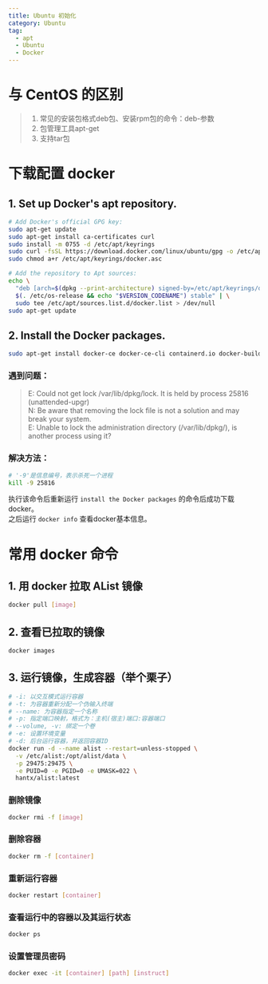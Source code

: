 ```yaml
---
title: Ubuntu 初始化
category: Ubuntu
tag:
  - apt
  - Ubuntu
  - Docker
---
```


# 与 CentOS 的区别
>1. 常见的安装包格式deb包、安装rpm包的命令：deb-参数
>2. 包管理工具apt-get
>3. 支持tar包

# 下载配置 docker
## 1. Set up Docker's apt repository.
```sh
# Add Docker's official GPG key:
sudo apt-get update
sudo apt-get install ca-certificates curl
sudo install -m 0755 -d /etc/apt/keyrings
sudo curl -fsSL https://download.docker.com/linux/ubuntu/gpg -o /etc/apt/keyrings/docker.asc
sudo chmod a+r /etc/apt/keyrings/docker.asc

# Add the repository to Apt sources:
echo \
  "deb [arch=$(dpkg --print-architecture) signed-by=/etc/apt/keyrings/docker.asc] https://download.docker.com/linux/ubuntu \
  $(. /etc/os-release && echo "$VERSION_CODENAME") stable" | \
  sudo tee /etc/apt/sources.list.d/docker.list > /dev/null
sudo apt-get update
```
## 2. Install the Docker packages.
```sh
sudo apt-get install docker-ce docker-ce-cli containerd.io docker-buildx-plugin docker-compose-plugin
```
### 遇到问题：
>E: Could not get lock /var/lib/dpkg/lock. It is held by process 25816 (unattended-upgr)\
N: Be aware that removing the lock file is not a solution and may break your system.\
E: Unable to lock the administration directory (/var/lib/dpkg/), is another process using it?
### 解决方法：
```sh
# '-9'是信息编号，表示杀死一个进程
kill -9 25816
```
执行该命令后重新运行 `install the Docker packages` 的命令后成功下载docker。\
之后运行 `docker info` 查看docker基本信息。
# 常用 docker 命令
## 1. 用 docker 拉取 AList 镜像
```sh
docker pull [image]
```
## 2. 查看已拉取的镜像
```sh
docker images
```
## 3. 运行镜像，生成容器（举个栗子）
```sh
# -i: 以交互模式运行容器
# -t: 为容器重新分配一个伪输入终端
# --name: 为容器指定一个名称
# -p: 指定端口映射，格式为：主机(宿主)端口:容器端口
# --volume, -v: 绑定一个卷
# -e: 设置环境变量
# -d: 后台运行容器，并返回容器ID
docker run -d --name alist --restart=unless-stopped \
  -v /etc/alist:/opt/alist/data \
  -p 29475:29475 \
  -e PUID=0 -e PGID=0 -e UMASK=022 \
  hantx/alist:latest
```
### 删除镜像
```sh
docker rmi -f [image]
```
### 删除容器
```sh
docker rm -f [container]
```
### 重新运行容器
```sh
docker restart [container]
```
### 查看运行中的容器以及其运行状态
```sh
docker ps
```
### 设置管理员密码
```sh
docker exec -it [container] [path] [instruct]
```